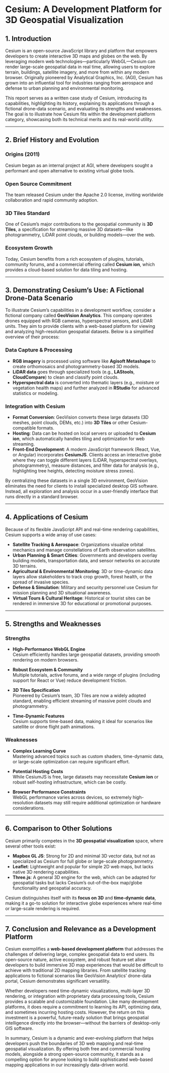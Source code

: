 # Cesium: A Development Platform for 3D Geospatial Visualization

## 1. Introduction

Cesium is an open-source JavaScript library and platform that empowers developers to create interactive 3D maps and globes on the web. By leveraging modern web technologies—particularly WebGL—Cesium can render large-scale geospatial data in real time, allowing users to explore terrain, buildings, satellite imagery, and more from within any modern browser. Originally pioneered by Analytical Graphics, Inc. (AGI), Cesium has grown into an influential tool for industries ranging from aerospace and defense to urban planning and environmental monitoring.

This report serves as a written case study of Cesium, introducing its capabilities, highlighting its history, explaining its applications through a fictional drone-data scenario, and evaluating its strengths and weaknesses. The goal is to illustrate how Cesium fits within the development platform category, showcasing both its technical merits and its real-world utility.

---

## 2. Brief History and Evolution

### Origins (2011)
Cesium began as an internal project at AGI, where developers sought a performant and open alternative to existing virtual globe tools.

### Open Source Commitment
The team released Cesium under the Apache 2.0 license, inviting worldwide collaboration and rapid community adoption.

### 3D Tiles Standard
One of Cesium’s major contributions to the geospatial community is **3D Tiles**, a specification for streaming massive 3D datasets—like photogrammetry, LiDAR point clouds, or building models—over the web.

### Ecosystem Growth
Today, Cesium benefits from a rich ecosystem of plugins, tutorials, community forums, and a commercial offering called **Cesium ion**, which provides a cloud-based solution for data tiling and hosting.

---

## 3. Demonstrating Cesium’s Use: A Fictional Drone-Data Scenario

To illustrate Cesium’s capabilities in a development workflow, consider a fictional company called **GeoVision Analytics**. This company operates drones equipped with RGB cameras, hyperspectral sensors, and LiDAR units. They aim to provide clients with a web-based platform for viewing and analyzing high-resolution geospatial datasets. Below is a simplified overview of their process:

### Data Capture & Processing

- **RGB imagery** is processed using software like **Agisoft Metashape** to create orthomosaics and photogrammetry-based 3D models.  
- **LiDAR data** goes through specialized tools (e.g., **LAStools**, **CloudCompare**) to clean and classify point clouds.  
- **Hyperspectral data** is converted into thematic layers (e.g., moisture or vegetation health maps) and further analyzed in **RStudio** for advanced statistics or modeling.

### Integration with Cesium

- **Format Conversion**: GeoVision converts these large datasets (3D meshes, point clouds, DEMs, etc.) into **3D Tiles** or other Cesium-compatible formats.  
- **Hosting**: Data can be hosted on local servers or uploaded to **Cesium ion**, which automatically handles tiling and optimization for web streaming.  
- **Front-End Development**: A modern JavaScript framework (React, Vue, or Angular) incorporates **CesiumJS**. Clients access an interactive globe where they can toggle different layers (LiDAR, hyperspectral overlays, photogrammetry), measure distances, and filter data for analysis (e.g., highlighting tree heights, detecting moisture stress zones).

By centralizing these datasets in a single 3D environment, GeoVision eliminates the need for clients to install specialized desktop GIS software. Instead, all exploration and analysis occur in a user-friendly interface that runs directly in a standard browser.

---

## 4. Applications of Cesium

Because of its flexible JavaScript API and real-time rendering capabilities, Cesium supports a wide array of use cases:

- **Satellite Tracking & Aerospace**: Organizations visualize orbital mechanics and manage constellations of Earth observation satellites.  
- **Urban Planning & Smart Cities**: Governments and developers overlay building models, transportation data, and sensor networks on accurate 3D terrains.  
- **Agricultural & Environmental Monitoring**: 3D or time-dynamic data layers allow stakeholders to track crop growth, forest health, or the spread of invasive species.  
- **Defense & Simulation**: Military and security personnel use Cesium for mission planning and 3D situational awareness.  
- **Virtual Tours & Cultural Heritage**: Historical or tourist sites can be rendered in immersive 3D for educational or promotional purposes.

---

## 5. Strengths and Weaknesses

### Strengths

- **High-Performance WebGL Engine**  
  Cesium efficiently handles large geospatial datasets, providing smooth rendering on modern browsers.

- **Robust Ecosystem & Community**  
  Multiple tutorials, active forums, and a wide range of plugins (including support for React or Vue) reduce development friction.

- **3D Tiles Specification**  
  Pioneered by Cesium’s team, 3D Tiles are now a widely adopted standard, enabling efficient streaming of massive point clouds and photogrammetry.

- **Time-Dynamic Features**  
  Cesium supports time-based data, making it ideal for scenarios like satellite or drone flight path animations.

### Weaknesses

- **Complex Learning Curve**  
  Mastering advanced topics such as custom shaders, time-dynamic data, or large-scale optimization can require significant effort.

- **Potential Hosting Costs**  
  While CesiumJS is free, large datasets may necessitate **Cesium ion** or robust self-hosting infrastructure, which can be costly.

- **Browser Performance Constraints**  
  WebGL performance varies across devices, so extremely high-resolution datasets may still require additional optimization or hardware considerations.

---

## 6. Comparison to Other Solutions

Cesium primarily competes in the **3D geospatial visualization** space, where several other tools exist:

- **Mapbox GL JS**: Strong for 2D and minimal 3D vector data, but not as specialized as Cesium for full globe or large-scale photogrammetry.  
- **Leaflet**: Lightweight and popular for simple 2D web maps, but lacks native 3D rendering capabilities.  
- **Three.js**: A general 3D engine for the web, which can be adapted for geospatial tasks but lacks Cesium’s out-of-the-box map/globe functionality and geospatial accuracy.

Cesium distinguishes itself with its **focus on 3D** and **time-dynamic data**, making it a go-to solution for interactive globe experiences where real-time or large-scale rendering is required.

---

## 7. Conclusion and Relevance as a Development Platform

Cesium exemplifies a **web-based development platform** that addresses the challenges of delivering large, complex geospatial data to end users. Its open-source nature, active ecosystem, and robust feature set allow developers to build immersive 3D map experiences that would be difficult to achieve with traditional 2D mapping libraries. From satellite tracking applications to fictional scenarios like GeoVision Analytics’ drone-data portal, Cesium demonstrates significant versatility.

Whether developers need time-dynamic visualizations, multi-layer 3D rendering, or integration with proprietary data processing tools, Cesium provides a scalable and customizable foundation. Like many development platforms, it does require a commitment to learning its API, optimizing data, and sometimes incurring hosting costs. However, the return on this investment is a powerful, future-ready solution that brings geospatial intelligence directly into the browser—without the barriers of desktop-only GIS software.

In summary, Cesium is a dynamic and ever-evolving platform that helps developers push the boundaries of 3D web mapping and real-time geospatial visualization. By offering both free and commercial hosting models, alongside a strong open-source community, it stands as a compelling option for anyone looking to build sophisticated web-based mapping applications in our increasingly data-driven world.

